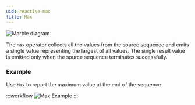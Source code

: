 ```yaml
---
uid: reactive-max
title: Max
---
```


![Marble diagram](~/images/reactive-max.svg)

The `Max` operator collects all the values from the source sequence and emits a single value representing the largest of all values. The single result value is emitted only when the source sequence terminates successfully.

### Example

Use `Max` to report the maximum value at the end of the sequence.

:::workflow
![Max Example](../workflows/reactive-max-example.bonsai)
:::